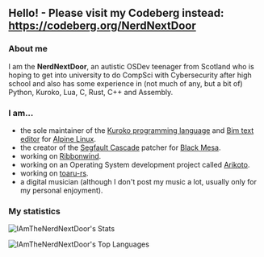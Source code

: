 ## Hello! - Please visit my Codeberg instead: https://codeberg.org/NerdNextDoor

### About me
I am the **NerdNextDoor**, an autistic OSDev teenager from Scotland who is hoping to get into university to do CompSci with Cybersecurity after high school and also has some experience in (not much of any, but a bit of) Python, Kuroko, Lua, C, Rust, C++ and Assembly.

### I am...

- the sole maintainer of the [Kuroko programming language](https://kuroko-lang.github.io) and [Bim text editor](https://github.com/klange/bim) for [Alpine Linux](https://alpinelinux.org/).
- the creator of the [Segfault Cascade](https://codeberg.org/NerdNextDoor/segfaultcascade) patcher for [Black Mesa](https://www.crowbarcollective.com/games/black-mesa).
- working on [Ribbonwind](https://codeberg.org/NerdNextDoor/Ribbonwind).
- working on an Operating System development project called [Arikoto](https://arikoto.nerdnextdoor.net).
- working on [toaru-rs](https://codeberg.org/NerdNextDoor/toaru-rs).
- a digital musician (although I don't post my music a lot, usually only for my personal enjoyment).

### My statistics

![IAmTheNerdNextDoor's Stats](https://github-readme-stats.vercel.app/api?username=IAmTheNerdNextDoor&theme=vue-dark&show_icons=true&hide_border=true&layout=compact)

![IAmTheNerdNextDoor's Top Languages](https://github-readme-stats.vercel.app/api/top-langs/?username=IAmTheNerdNextDoor&theme=vue-dark&hide_border=true&layout=compact)
